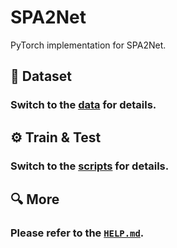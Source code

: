 # SPA2Net
PyTorch implementation for SPA2Net.

## 🦊 Dataset
### Switch to the [data](https://github.com/MsterDC/SPA2Net/tree/9c211aa4ec5c4aa68144f1a94f7e550a12e6ce3c/data) for details.

## :gear: Train & Test
### Switch to the [scripts](https://github.com/MsterDC/SPA2Net/tree/7cf39d4e96ca7f81c585a7f4f4f60e8179f329d6/scripts) for details.

## :mag: More
### Please refer to the [`HELP.md`](HELP.md).

